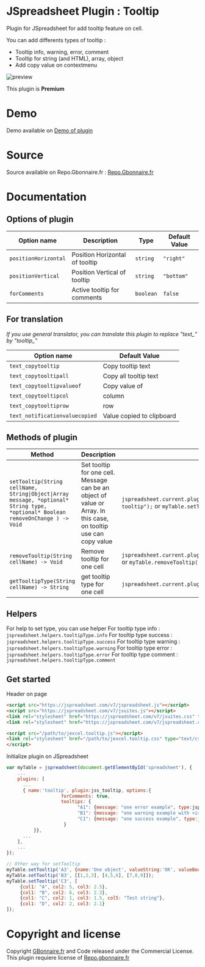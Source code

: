 # JSpreadsheet Plugin : Tooltip

Plugin for JSpreadsheet for add tooltip feature on cell.

You can add differents types of tooltip :
- Tooltip info, warning, error, comment
- Tooltip for string (and HTML), array, object
- Add copy value on contextmenu



![preview](https://user-images.githubusercontent.com/52194475/115005696-6ddfa600-9ea8-11eb-9ce4-227e0c35e5fb.png)


This plugin is **Premium**

# Demo

Demo available on [Demo of plugin](https://demo.gbonnaire.fr/jExcel/plugin.tooltip.php)

# Source

Source available on Repo.Gbonnaire.fr : [Repo.Gbonnaire.fr](https://repo.gbonnaire.fr/product/jexcel-plugin-tooltip)

# Documentation
## Options of plugin
<table>
    <thead>
        <tr>
            <th>Option name</th>
            <th>Description</th>
            <th>Type</th>
            <th>Default Value</th>
        </tr>
    </thead>
    <tbody>
                 <tr>
            <td><code>positionHorizontal</code></td>
            <td>Position Horizontal of tooltip </td>
            <td><code>string</code></td>
            <td><code>"right"</code></td>
        </tr>
        <tr>
            <td><code>positionVertical</code></td>
            <td>Position Vertical of tooltip</td>
            <td><code>string</code></td>
            <td><code>"bottom"</code></td>
        </tr>
        <tr>
            <td><code>forComments</code></td>
            <td>Active tooltip for comments</td>
            <td><code>boolean</code></td>
            <td><code>false</code></td>
        </tr>
    </tbody>
</table>

## For translation
*If you use general translator, you can translate this plugin to replace "text_" by "tooltip_"*
<table>
    <thead>
        <tr>
            <th>Option name</th>
            <th>Default Value</th>
        </tr>
    </thead>
    <tbody>
        <tr>
            <td><code>text_copytooltip</code></td>
            <td>Copy tooltip text</td>
        </tr>
        <tr>
            <td><code>text_copytooltipall</code></td>
            <td>Copy all tooltip text</td>
        </tr>
        <tr>
            <td><code>text_copytooltipvalueof</code></td>
            <td>Copy value of</td>
        </tr>
        <tr>
            <td><code>text_copytooltipcol</code></td>
            <td>column</td>
        </tr>
        <tr>
            <td><code>text_copytooltiprow</code></td>
            <td>row</td>
        </tr>
        <tr>
            <td><code>text_notificationvaluecopied</code></td>
            <td>Value copied to clipboard</td>
        </tr>
    </tbody>
</table>

## Methods of plugin

<table>
    <thead>
        <tr>
            <th>Method</th>
            <th>Description</th>
            <th>Example</th>
        </tr>
    </thead>
    <tbody>
        <tr>
            <td><code>setTooltip(String cellName, String|Object|Array message, *optional* String type, *optional* Boolean removeOnChange ) -> Void</code></td>
            <td>Set tooltip for one cell. Message can be an object of value or Array. In this case, on tooltip use can copy value</td>
            <td><code>jspreadsheet.current.plugins.tooltip.setTooltip("A1", "My tooltip");</code> or <code>myTable.setTooltip("A1", "My tooltip");</code></td>
        </tr>
        <tr>
            <td><code>removeTooltip(String cellName) -> Void</code></td>
            <td>Remove tooltip for one cell</td>
            <td><code>jspreadsheet.current.plugins.tooltip.removeTooltip("A1");</code> or <code>myTable.removeTooltip("A1");</code></td>
        </tr>
        <tr>
            <td><code>getTooltipType(String cellName) -> String</code></td>
            <td>get tooltip type for one cell</td>
            <td><code>jspreadsheet.current.plugins.tooltip.getTooltipType("A1");</code></td>
        </tr>
    </tbody>
</table>

## Helpers

For help to set type, you can use helper
For tooltip type info : <code>jspreadsheet.helpers.tooltipType.info</code>
For tooltip type success : <code>jspreadsheet.helpers.tooltipType.success</code>
For tooltip type warning : <code>jspreadsheet.helpers.tooltipType.warning</code>
For tooltip type error : <code>jspreadsheet.helpers.tooltipType.error</code>
For tooltip type comment : <code>jspreadsheet.helpers.tooltipType.comment</code>

## Get started

Header on page
```HTML
<script src="https://jspreadsheet.com/v7/jspreadsheet.js"></script>
<script src="https://jspreadsheet.com/v7/jsuites.js"></script>
<link rel="stylesheet" href="https://jspreadsheet.com/v7/jsuites.css" type="text/css" />
<link rel="stylesheet" href="https://jspreadsheet.com/v7/jspreadsheet.css" type="text/css" />

<script src="/path/to/jexcel.tooltip.js"></script>
<link rel="stylesheet" href="/path/to/jexcel.tooltip.css" type="text/css" />
</script>

```

Initialize plugin on JSpreadsheet
```JavaScript
var myTable = jspreadsheet(document.getElementById('spreadsheet'), {
    ...
    plugins: [
      ...
      { name:'tooltip', plugin:jss_tooltip, options:{
                    forComments: true,
                    tooltips: {
                          "A1": {message: "one error example", type:jspreadsheet.helpers.tooltipType.error},
                          "B1": {message: "one warning example with <i>HTML</i><hr>Ok!", type:jspreadsheet.helpers.tooltipType.warning},
                          "C1": {message: "one success example", type:jspreadsheet.helpers.tooltipType.success},
                     }
          }},
      ...  
    ],
    ...
});

// Other way for setTooltip
myTable.setTooltip('A3', {name:'One object', valueString:'OK', valueBoolean:true, valueNumber:4});
myTable.setTooltip('B3', [[1,2,3], [4,5,6], [7,8,9]]);
myTable.setTooltip('C3', [
     {col1: "A", col2: 5, col3: 2.5},
     {col1: "B", col2: 6, col3: 2.3},
     {col1: "C", col2: 1, col3: 1.5, col5: "Test string"},
     {col1: "D", col2: 2, col3: 2.1}
]);
```

# Copyright and license

Copyright [GBonnaire.fr](https://www.gbonnaire.fr) and Code released under the Commercial License. This plugin requiere license of [Repo.gbonnaire.fr](https://repo.gbonnaire.fr)
